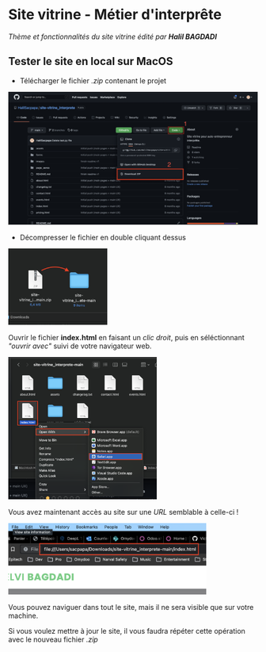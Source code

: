 # Site vitrine - Métier d'interprête
_Thème et fonctionnalités du site vitrine édité par **Halil BAGDADI**_

## Tester le site en local sur MacOS
- Télécharger le fichier *.zip* contenant le projet

<img src="./images/download.png" alt="Téléchargement fichier zip" width="600">

- Décompresser le fichier en double cliquant dessus

<img src="./images/unzip.png" alt="Décompression fichier zip" width="200">

Ouvrir le fichier __index.html__ en faisant un *clic droit*, puis en séléctionnant *"ouvrir avec"* suivi de votre navigateur web.

<img src="./images/launch.png" alt="Launch website" width="300">

Vous avez maintenant accès au site sur une *URL* semblable à celle-ci !

<img src="./images/localUrl.png" alt="Access to website" width="400">

Vous pouvez naviguer dans tout le site, mais il ne sera visible que sur votre machine.

Si vous voulez mettre à jour le site, il vous faudra répéter cette opération avec le nouveau fichier *.zip*

